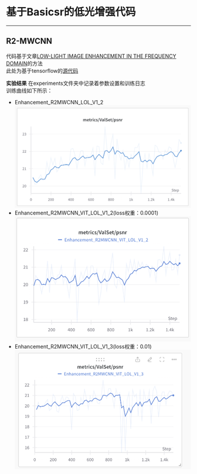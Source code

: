 # 基于Basicsr的低光增强代码
---
## R2-MWCNN
代码基于文章[LOW-LIGHT IMAGE ENHANCEMENT IN THE FREQUENCY DOMAIN](https://arxiv.org/pdf/2306.16782.pdf)的方法  
此处为基于tensorflow的[源代码](https://github.com/chqwer2/Low-light-Enhancement-in-the-Frequency-Domain)  
  
**实验结果**
在experiments文件夹中记录着参数设置和训练日志  
训练曲线如下所示：
* Enhancement_R2MWCNN_LOL_V1_2
  ![Enhancement_R2MWCNN_LOL_V1_2](https://github.com/lajiman/Lowlight-Enhancement-Experiment-on-Basicsr/blob/master/imgs/Enhancement_R2MWCNN_LOL_V1_2.png)
* Enhancement_R2MWCNN_VIT_LOL_V1_2(loss权重：0.0001)
  ![Enhancement_R2MWCNN_VIT_LOL_V1_2](https://github.com/lajiman/Lowlight-Enhancement-Experiment-on-Basicsr/blob/master/imgs/Enhancement_R2MWCNN_VIT_LOL_V1_2.png)
* Enhancement_R2MWCNN_VIT_LOL_V1_3(loss权重：0.01)
  ![Enhancement_R2MWCNN_VIT_LOL_V1_3](https://github.com/lajiman/Lowlight-Enhancement-Experiment-on-Basicsr/blob/master/imgs/Enhancement_R2MWCNN_VIT_LOL_V1_3.png)
